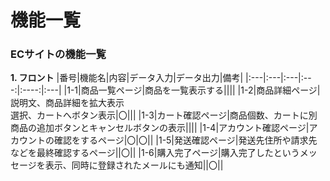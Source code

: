 # 機能一覧
### ECサイトの機能一覧
**1. フロント**
|番号|機能名|内容|データ入力|データ出力|備考|
|:---|:---|:---|:---:|:----:|:---|
|1-1|商品一覧ページ|商品を一覧表示する||||
|1-2|商品詳細ページ|説明文、商品詳細を拡大表示<br>選択、カートへボタン表示|〇|||
|1-3|カート確認ページ|商品個数、カートに別商品の追加ボタンとキャンセルボタンの表示||||
|1-4|アカウント確認ページ|アカウントの確認をするページ|〇|〇||
|1-5|発送確認ページ|発送先住所や請求先などを最終確認するページ||〇||
|1-6|購入完了ページ|購入完了したというメッセージを表示、同時に登録されたメールにも通知||〇||

